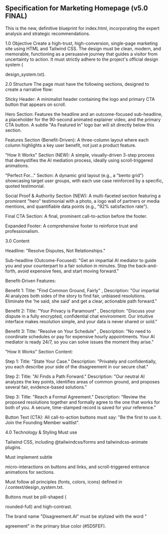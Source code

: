 ## Specification for Marketing Homepage (v5.0 FINAL)
This is the new, definitive blueprint for index.html, incorporating the expert analysis and strategic recommendations.

1.0 Objective
Create a high-trust, high-conversion, single-page marketing site using HTML and Tailwind CSS. The design must be clean, modern, and memorable, functioning as a persuasive journey that guides a visitor from uncertainty to action. It must strictly adhere to the project's official design system (

design_system.txt).

2.0 Structure
The page must have the following sections, designed to create a narrative flow:


Sticky Header: A minimalist header containing the logo and primary CTA button that appears on scroll.




Hero Section: Features the headline and an outcome-focused sub-headline, a placeholder for the 90-second animated explainer video, and the primary CTA button. A subtle "As Featured In" logo bar will sit directly below this section.






Features Section (Benefit-Driven): A three-column layout where each column highlights a key user benefit, not just a product feature.



"How It Works" Section (NEW): A simple, visually-driven 3-step process that demystifies the AI mediation process, ideally using scroll-triggered animations.






"Perfect For..." Section: A dynamic grid layout (e.g., a "bento grid") showcasing target user groups, with each use case reinforced by a specific, quoted testimonial.





Social Proof & Authority Section (NEW): A multi-faceted section featuring a prominent "hero" testimonial with a photo, a logo wall of partners or media mentions, and quantifiable data points (e.g., "92% satisfaction rate").






Final CTA Section: A final, prominent call-to-action before the footer.


Expanded Footer: A comprehensive footer to reinforce trust and professionalism.


3.0 Content

Headline: "Resolve Disputes, Not Relationships."


Sub-headline (Outcome-Focused): "Get an impartial AI mediator to guide you and your counterpart to a fair solution in minutes. Stop the back-and-forth, avoid expensive fees, and start moving forward."

Benefit-Driven Features:


Benefit 1: Title: "Find Common Ground, Fairly" , Description: "Our impartial AI analyzes both sides of the story to find fair, unbiased resolutions. Eliminate the 'he said, she said' and get a clear, actionable path forward."



Benefit 2: Title: "Your Privacy is Paramount" , Description: "Discuss your dispute in a fully encrypted, confidential chat environment. Our intuitive interface makes resolution simple, and your data is never shared or sold."



Benefit 3: Title: "Resolve on Your Schedule" , Description: "No need to coordinate schedules or pay for expensive hourly appointments. Your AI mediator is ready 24/7, so you can solve issues the moment they arise."


"How It Works" Section Content:

Step 1: Title: "State Your Case." Description: "Privately and confidentially, you each describe your side of the disagreement in our secure chat."

Step 2: Title: "AI Finds a Path Forward." Description: "Our neutral AI analyzes the key points, identifies areas of common ground, and proposes several fair, evidence-based solutions."

Step 3: Title: "Reach a Formal Agreement." Description: "Review the proposed resolutions together and formally agree to the one that works for both of you. A secure, time-stamped record is saved for your reference."

Button Text (CTA): All call-to-action buttons must say: "Be the first to use it. Join the Founding Member waitlist".

4.0 Technology & Styling
Must use

Tailwind CSS, including @tailwindcss/forms and tailwindcss-animate plugins.

Must implement subtle

micro-interactions on buttons and links, and scroll-triggered entrance animations for sections.



Must follow all principles (fonts, colors, icons) defined in /.context/design_system.txt.

Buttons must be pill-shaped (

rounded-full) and high-contrast.

The brand name "Disagreement.AI" must be stylized with the word "

agreement" in the primary blue color (#5D5FEF).